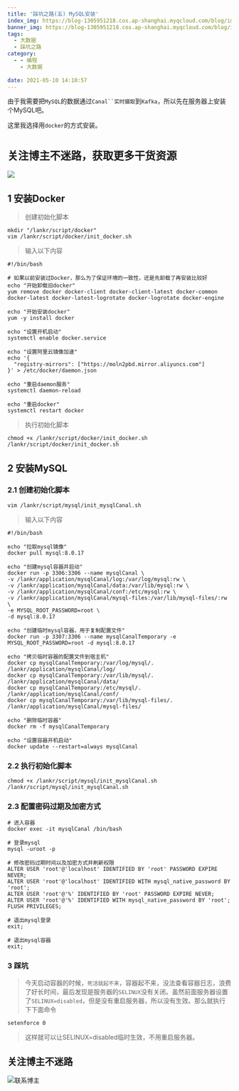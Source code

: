 ```yaml
---
title: '踩坑之路(五) MySQL安装'
index_img: https://blog-1305951218.cos.ap-shanghai.myqcloud.com/blog/image/articleBg/1(81).jpg
banner_img: https://blog-1305951218.cos.ap-shanghai.myqcloud.com/blog/image/articleBg/1(81).jpg
tags:
  - 大数据
  - 踩坑之路
category:
  - - 编程
    - 大数据
    
date: 2021-05-10 14:10:57
---
```


由于我需要把`MySQL`的数据通过`Canal``实时摄取`到`Kafka`，所以先在服务器上安装个MySQL吧。

这里我选择用`docker`的方式安装。

<!-- more -->

# `关注博主不迷路，获取更多干货资源`

![](https://github-edu-student-id-card-basic-1305951218.cos.ap-shanghai.myqcloud.com/shouhou.jpg)

## 1 安装Docker

> 创建初始化脚本 

```shell
mkdir "/lankr/script/docker"
vim /lankr/script/docker/init_docker.sh
```

> 输入以下内容

```shell
#!/bin/bash

# 如果以前安装过Docker，那么为了保证环境的一致性，还是先卸载了再安装比较好
echo "开始卸载旧docker"
yum remove docker docker-client docker-client-latest docker-common docker-latest docker-latest-logrotate docker-logrotate docker-engine

echo "开始安装docker"
yum -y install docker

echo "设置开机启动"
systemctl enable docker.service

echo "设置阿里云镜像加速"
echo '{
  "registry-mirrors": ["https://moln2pbd.mirror.aliyuncs.com"]
}' > /etc/docker/daemon.json

echo "重启daemon服务"
systemctl daemon-reload

echo "重启docker"
systemctl restart docker
```

> 执行初始化脚本

```shell
chmod +x /lankr/script/docker/init_docker.sh
/lankr/script/docker/init_docker.sh
```

## 2 安装MySQL

### 2.1 创建初始化脚本

```shell
vim /lankr/script/mysql/init_mysqlCanal.sh
```

> 输入以下内容

```shell
#!/bin/bash

echo "拉取mysql镜像"
docker pull mysql:8.0.17

echo "创建mysql容器并启动"
docker run -p 3306:3306 --name mysqlCanal \
-v /lankr/application/mysqlCanal/log:/var/log/mysql:rw \
-v /lankr/application/mysqlCanal/data:/var/lib/mysql:rw \
-v /lankr/application/mysqlCanal/conf:/etc/mysql:rw \
-v /lankr/application/mysqlCanal/mysql-files:/var/lib/mysql-files/:rw \
-e MYSQL_ROOT_PASSWORD=root \
-d mysql:8.0.17

echo "创建临时mysql容器，用于复制配置文件"
docker run -p 3307:3306 --name mysqlCanalTemporary -e MYSQL_ROOT_PASSWORD=root -d mysql:8.0.17

echo "拷贝临时容器的配置文件到宿主机"
docker cp mysqlCanalTemporary:/var/log/mysql/. /lankr/application/mysqlCanal/log/
docker cp mysqlCanalTemporary:/var/lib/mysql/. /lankr/application/mysqlCanal/data/
docker cp mysqlCanalTemporary:/etc/mysql/. /lankr/application/mysqlCanal/conf/
docker cp mysqlCanalTemporary:/var/lib/mysql-files/. /lankr/application/mysqlCanal/mysql-files/

echo "删除临时容器"
docker rm -f mysqlCanalTemporary

echo "设置容器开机启动"
docker update --restart=always mysqlCanal
```

### 2.2 执行初始化脚本

```shell
chmod +x /lankr/script/mysql/init_mysqlCanal.sh
/lankr/script/mysql/init_mysqlCanal.sh
```

### 2.3 配置密码过期及加密方式

```shell
# 进入容器
docker exec -it mysqlCanal /bin/bash

# 登录mysql
mysql -uroot -p 

# 修改密码过期时间以及加密方式并刷新权限
ALTER USER 'root'@'localhost' IDENTIFIED BY 'root' PASSWORD EXPIRE NEVER;
ALTER USER 'root'@'localhost' IDENTIFIED WITH mysql_native_password BY 'root';
ALTER USER 'root'@'%' IDENTIFIED BY 'root' PASSWORD EXPIRE NEVER;
ALTER USER 'root'@'%' IDENTIFIED WITH mysql_native_password BY 'root';
FLUSH PRIVILEGES;

# 退出mysql登录
exit;

# 退出mysql容器
exit;
```

### 3 踩坑

> 今天启动容器的时候，`死活就起不来`，容器起不来，没法查看容器日志，浪费了好长时间，最后发现是服务器的`SELINUX`没有关闭。虽然前面服务器设置了`SELINUX=disabled`，但是没有重启服务器，所以没有生效。那么就执行下下面命令

```shell
setenforce 0
```

> 这样就可以让SELINUX=disabled临时生效，不用重启服务器。

## 关注博主不迷路
![联系博主](https://github-edu-student-id-card-basic-1305951218.cos.ap-shanghai.myqcloud.com/shouhou.jpg)